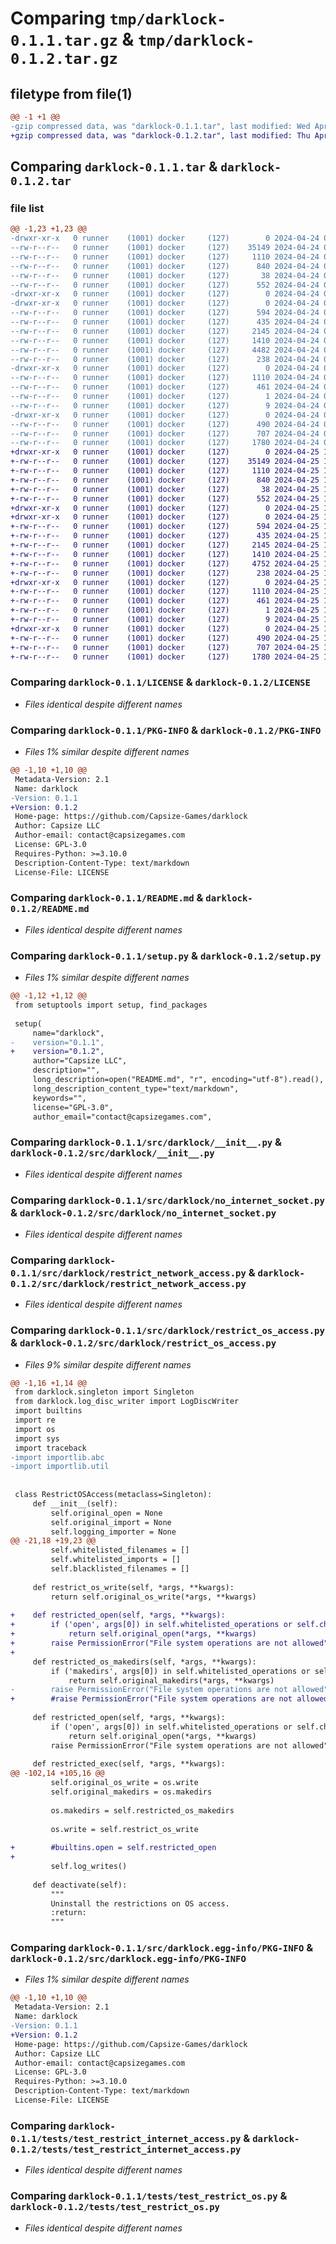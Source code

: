 # Comparing `tmp/darklock-0.1.1.tar.gz` & `tmp/darklock-0.1.2.tar.gz`

## filetype from file(1)

```diff
@@ -1 +1 @@
-gzip compressed data, was "darklock-0.1.1.tar", last modified: Wed Apr 24 02:47:22 2024, max compression
+gzip compressed data, was "darklock-0.1.2.tar", last modified: Thu Apr 25 17:38:21 2024, max compression
```

## Comparing `darklock-0.1.1.tar` & `darklock-0.1.2.tar`

### file list

```diff
@@ -1,23 +1,23 @@
-drwxr-xr-x   0 runner    (1001) docker     (127)        0 2024-04-24 02:47:22.559034 darklock-0.1.1/
--rw-r--r--   0 runner    (1001) docker     (127)    35149 2024-04-24 02:47:16.000000 darklock-0.1.1/LICENSE
--rw-r--r--   0 runner    (1001) docker     (127)     1110 2024-04-24 02:47:22.555034 darklock-0.1.1/PKG-INFO
--rw-r--r--   0 runner    (1001) docker     (127)      840 2024-04-24 02:47:16.000000 darklock-0.1.1/README.md
--rw-r--r--   0 runner    (1001) docker     (127)       38 2024-04-24 02:47:22.559034 darklock-0.1.1/setup.cfg
--rw-r--r--   0 runner    (1001) docker     (127)      552 2024-04-24 02:47:16.000000 darklock-0.1.1/setup.py
-drwxr-xr-x   0 runner    (1001) docker     (127)        0 2024-04-24 02:47:22.555034 darklock-0.1.1/src/
-drwxr-xr-x   0 runner    (1001) docker     (127)        0 2024-04-24 02:47:22.555034 darklock-0.1.1/src/darklock/
--rw-r--r--   0 runner    (1001) docker     (127)      594 2024-04-24 02:47:16.000000 darklock-0.1.1/src/darklock/__init__.py
--rw-r--r--   0 runner    (1001) docker     (127)      435 2024-04-24 02:47:16.000000 darklock-0.1.1/src/darklock/log_disc_writer.py
--rw-r--r--   0 runner    (1001) docker     (127)     2145 2024-04-24 02:47:16.000000 darklock-0.1.1/src/darklock/no_internet_socket.py
--rw-r--r--   0 runner    (1001) docker     (127)     1410 2024-04-24 02:47:16.000000 darklock-0.1.1/src/darklock/restrict_network_access.py
--rw-r--r--   0 runner    (1001) docker     (127)     4482 2024-04-24 02:47:16.000000 darklock-0.1.1/src/darklock/restrict_os_access.py
--rw-r--r--   0 runner    (1001) docker     (127)      238 2024-04-24 02:47:16.000000 darklock-0.1.1/src/darklock/singleton.py
-drwxr-xr-x   0 runner    (1001) docker     (127)        0 2024-04-24 02:47:22.555034 darklock-0.1.1/src/darklock.egg-info/
--rw-r--r--   0 runner    (1001) docker     (127)     1110 2024-04-24 02:47:22.000000 darklock-0.1.1/src/darklock.egg-info/PKG-INFO
--rw-r--r--   0 runner    (1001) docker     (127)      461 2024-04-24 02:47:22.000000 darklock-0.1.1/src/darklock.egg-info/SOURCES.txt
--rw-r--r--   0 runner    (1001) docker     (127)        1 2024-04-24 02:47:22.000000 darklock-0.1.1/src/darklock.egg-info/dependency_links.txt
--rw-r--r--   0 runner    (1001) docker     (127)        9 2024-04-24 02:47:22.000000 darklock-0.1.1/src/darklock.egg-info/top_level.txt
-drwxr-xr-x   0 runner    (1001) docker     (127)        0 2024-04-24 02:47:22.555034 darklock-0.1.1/tests/
--rw-r--r--   0 runner    (1001) docker     (127)      490 2024-04-24 02:47:16.000000 darklock-0.1.1/tests/test_no_internet_socket.py
--rw-r--r--   0 runner    (1001) docker     (127)      707 2024-04-24 02:47:16.000000 darklock-0.1.1/tests/test_restrict_internet_access.py
--rw-r--r--   0 runner    (1001) docker     (127)     1780 2024-04-24 02:47:16.000000 darklock-0.1.1/tests/test_restrict_os.py
+drwxr-xr-x   0 runner    (1001) docker     (127)        0 2024-04-25 17:38:21.623223 darklock-0.1.2/
+-rw-r--r--   0 runner    (1001) docker     (127)    35149 2024-04-25 17:38:17.000000 darklock-0.1.2/LICENSE
+-rw-r--r--   0 runner    (1001) docker     (127)     1110 2024-04-25 17:38:21.623223 darklock-0.1.2/PKG-INFO
+-rw-r--r--   0 runner    (1001) docker     (127)      840 2024-04-25 17:38:17.000000 darklock-0.1.2/README.md
+-rw-r--r--   0 runner    (1001) docker     (127)       38 2024-04-25 17:38:21.623223 darklock-0.1.2/setup.cfg
+-rw-r--r--   0 runner    (1001) docker     (127)      552 2024-04-25 17:38:17.000000 darklock-0.1.2/setup.py
+drwxr-xr-x   0 runner    (1001) docker     (127)        0 2024-04-25 17:38:21.619223 darklock-0.1.2/src/
+drwxr-xr-x   0 runner    (1001) docker     (127)        0 2024-04-25 17:38:21.619223 darklock-0.1.2/src/darklock/
+-rw-r--r--   0 runner    (1001) docker     (127)      594 2024-04-25 17:38:17.000000 darklock-0.1.2/src/darklock/__init__.py
+-rw-r--r--   0 runner    (1001) docker     (127)      435 2024-04-25 17:38:17.000000 darklock-0.1.2/src/darklock/log_disc_writer.py
+-rw-r--r--   0 runner    (1001) docker     (127)     2145 2024-04-25 17:38:17.000000 darklock-0.1.2/src/darklock/no_internet_socket.py
+-rw-r--r--   0 runner    (1001) docker     (127)     1410 2024-04-25 17:38:17.000000 darklock-0.1.2/src/darklock/restrict_network_access.py
+-rw-r--r--   0 runner    (1001) docker     (127)     4752 2024-04-25 17:38:17.000000 darklock-0.1.2/src/darklock/restrict_os_access.py
+-rw-r--r--   0 runner    (1001) docker     (127)      238 2024-04-25 17:38:17.000000 darklock-0.1.2/src/darklock/singleton.py
+drwxr-xr-x   0 runner    (1001) docker     (127)        0 2024-04-25 17:38:21.623223 darklock-0.1.2/src/darklock.egg-info/
+-rw-r--r--   0 runner    (1001) docker     (127)     1110 2024-04-25 17:38:21.000000 darklock-0.1.2/src/darklock.egg-info/PKG-INFO
+-rw-r--r--   0 runner    (1001) docker     (127)      461 2024-04-25 17:38:21.000000 darklock-0.1.2/src/darklock.egg-info/SOURCES.txt
+-rw-r--r--   0 runner    (1001) docker     (127)        1 2024-04-25 17:38:21.000000 darklock-0.1.2/src/darklock.egg-info/dependency_links.txt
+-rw-r--r--   0 runner    (1001) docker     (127)        9 2024-04-25 17:38:21.000000 darklock-0.1.2/src/darklock.egg-info/top_level.txt
+drwxr-xr-x   0 runner    (1001) docker     (127)        0 2024-04-25 17:38:21.623223 darklock-0.1.2/tests/
+-rw-r--r--   0 runner    (1001) docker     (127)      490 2024-04-25 17:38:17.000000 darklock-0.1.2/tests/test_no_internet_socket.py
+-rw-r--r--   0 runner    (1001) docker     (127)      707 2024-04-25 17:38:17.000000 darklock-0.1.2/tests/test_restrict_internet_access.py
+-rw-r--r--   0 runner    (1001) docker     (127)     1780 2024-04-25 17:38:17.000000 darklock-0.1.2/tests/test_restrict_os.py
```

### Comparing `darklock-0.1.1/LICENSE` & `darklock-0.1.2/LICENSE`

 * *Files identical despite different names*

### Comparing `darklock-0.1.1/PKG-INFO` & `darklock-0.1.2/PKG-INFO`

 * *Files 1% similar despite different names*

```diff
@@ -1,10 +1,10 @@
 Metadata-Version: 2.1
 Name: darklock
-Version: 0.1.1
+Version: 0.1.2
 Home-page: https://github.com/Capsize-Games/darklock
 Author: Capsize LLC
 Author-email: contact@capsizegames.com
 License: GPL-3.0
 Requires-Python: >=3.10.0
 Description-Content-Type: text/markdown
 License-File: LICENSE
```

### Comparing `darklock-0.1.1/README.md` & `darklock-0.1.2/README.md`

 * *Files identical despite different names*

### Comparing `darklock-0.1.1/setup.py` & `darklock-0.1.2/setup.py`

 * *Files 1% similar despite different names*

```diff
@@ -1,12 +1,12 @@
 from setuptools import setup, find_packages
 
 setup(
     name="darklock",
-    version="0.1.1",
+    version="0.1.2",
     author="Capsize LLC",
     description="",
     long_description=open("README.md", "r", encoding="utf-8").read(),
     long_description_content_type="text/markdown",
     keywords="",
     license="GPL-3.0",
     author_email="contact@capsizegames.com",
```

### Comparing `darklock-0.1.1/src/darklock/__init__.py` & `darklock-0.1.2/src/darklock/__init__.py`

 * *Files identical despite different names*

### Comparing `darklock-0.1.1/src/darklock/no_internet_socket.py` & `darklock-0.1.2/src/darklock/no_internet_socket.py`

 * *Files identical despite different names*

### Comparing `darklock-0.1.1/src/darklock/restrict_network_access.py` & `darklock-0.1.2/src/darklock/restrict_network_access.py`

 * *Files identical despite different names*

### Comparing `darklock-0.1.1/src/darklock/restrict_os_access.py` & `darklock-0.1.2/src/darklock/restrict_os_access.py`

 * *Files 9% similar despite different names*

```diff
@@ -1,16 +1,14 @@
 from darklock.singleton import Singleton
 from darklock.log_disc_writer import LogDiscWriter
 import builtins
 import re
 import os
 import sys
 import traceback
-import importlib.abc
-import importlib.util
 
 
 class RestrictOSAccess(metaclass=Singleton):
     def __init__(self):
         self.original_open = None
         self.original_import = None
         self.logging_importer = None
@@ -21,18 +19,23 @@
         self.whitelisted_filenames = []
         self.whitelisted_imports = []
         self.blacklisted_filenames = []
 
     def restrict_os_write(self, *args, **kwargs):
         return self.original_os_write(*args, **kwargs)
 
+    def restricted_open(self, *args, **kwargs):
+        if ('open', args[0]) in self.whitelisted_operations or self.check_stack_trace():
+            return self.original_open(*args, **kwargs)
+        raise PermissionError("File system operations are not allowed")
+
     def restricted_os_makedirs(self, *args, **kwargs):
         if ('makedirs', args[0]) in self.whitelisted_operations or self.check_stack_trace():
             return self.original_makedirs(*args, **kwargs)
-        raise PermissionError("File system operations are not allowed")
+        #raise PermissionError("File system operations are not allowed")
 
     def restricted_open(self, *args, **kwargs):
         if ('open', args[0]) in self.whitelisted_operations or self.check_stack_trace():
             return self.original_open(*args, **kwargs)
         raise PermissionError("File system operations are not allowed")
 
     def restricted_exec(self, *args, **kwargs):
@@ -102,14 +105,16 @@
         self.original_os_write = os.write
         self.original_makedirs = os.makedirs
 
         os.makedirs = self.restricted_os_makedirs
 
         os.write = self.restrict_os_write
 
+        #builtins.open = self.restricted_open
+
         self.log_writes()
 
     def deactivate(self):
         """
         Uninstall the restrictions on OS access.
         :return:
         """
```

### Comparing `darklock-0.1.1/src/darklock.egg-info/PKG-INFO` & `darklock-0.1.2/src/darklock.egg-info/PKG-INFO`

 * *Files 1% similar despite different names*

```diff
@@ -1,10 +1,10 @@
 Metadata-Version: 2.1
 Name: darklock
-Version: 0.1.1
+Version: 0.1.2
 Home-page: https://github.com/Capsize-Games/darklock
 Author: Capsize LLC
 Author-email: contact@capsizegames.com
 License: GPL-3.0
 Requires-Python: >=3.10.0
 Description-Content-Type: text/markdown
 License-File: LICENSE
```

### Comparing `darklock-0.1.1/tests/test_restrict_internet_access.py` & `darklock-0.1.2/tests/test_restrict_internet_access.py`

 * *Files identical despite different names*

### Comparing `darklock-0.1.1/tests/test_restrict_os.py` & `darklock-0.1.2/tests/test_restrict_os.py`

 * *Files identical despite different names*

